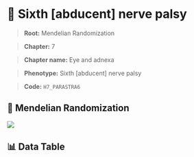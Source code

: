 # 🧪 Sixth [abducent] nerve palsy

> **Root:** Mendelian Randomization

> **Chapter:** 7  

> **Chapter name:** Eye and adnexa

> **Phenotype:** Sixth [abducent] nerve palsy  

> **Code:** `H7_PARASTRA6`

## 🧬 Mendelian Randomization  

<img src="/MR/Figures/Forward/H7_PARASTRA6.png"/>

## 📊 Data Table

<CsvTableMRF src="/public/MR/Data/Forward/H7_PARASTRA6.csv"/>
